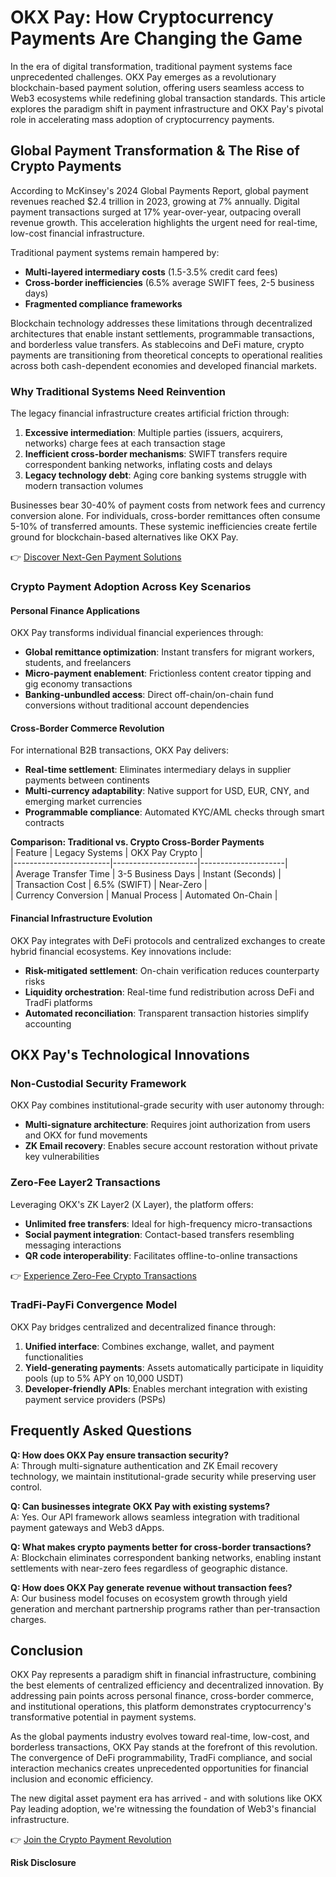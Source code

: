 # OKX Pay: How Cryptocurrency Payments Are Changing the Game  

In the era of digital transformation, traditional payment systems face unprecedented challenges. OKX Pay emerges as a revolutionary blockchain-based payment solution, offering users seamless access to Web3 ecosystems while redefining global transaction standards. This article explores the paradigm shift in payment infrastructure and OKX Pay's pivotal role in accelerating mass adoption of cryptocurrency payments.  

## Global Payment Transformation & The Rise of Crypto Payments  

According to McKinsey's 2024 Global Payments Report, global payment revenues reached $2.4 trillion in 2023, growing at 7% annually. Digital payment transactions surged at 17% year-over-year, outpacing overall revenue growth. This acceleration highlights the urgent need for real-time, low-cost financial infrastructure.  

Traditional payment systems remain hampered by:  
- **Multi-layered intermediary costs** (1.5-3.5% credit card fees)  
- **Cross-border inefficiencies** (6.5% average SWIFT fees, 2-5 business days)  
- **Fragmented compliance frameworks**  

Blockchain technology addresses these limitations through decentralized architectures that enable instant settlements, programmable transactions, and borderless value transfers. As stablecoins and DeFi mature, crypto payments are transitioning from theoretical concepts to operational realities across both cash-dependent economies and developed financial markets.  

### Why Traditional Systems Need Reinvention  

The legacy financial infrastructure creates artificial friction through:  
1. **Excessive intermediation**: Multiple parties (issuers, acquirers, networks) charge fees at each transaction stage  
2. **Inefficient cross-border mechanisms**: SWIFT transfers require correspondent banking networks, inflating costs and delays  
3. **Legacy technology debt**: Aging core banking systems struggle with modern transaction volumes  

Businesses bear 30-40% of payment costs from network fees and currency conversion alone. For individuals, cross-border remittances often consume 5-10% of transferred amounts. These systemic inefficiencies create fertile ground for blockchain-based alternatives like OKX Pay.  

👉 [Discover Next-Gen Payment Solutions](https://bit.ly/okx-bonus)  

### Crypto Payment Adoption Across Key Scenarios  

#### Personal Finance Applications  
OKX Pay transforms individual financial experiences through:  
- **Global remittance optimization**: Instant transfers for migrant workers, students, and freelancers  
- **Micro-payment enablement**: Frictionless content creator tipping and gig economy transactions  
- **Banking-unbundled access**: Direct off-chain/on-chain fund conversions without traditional account dependencies  

#### Cross-Border Commerce Revolution  
For international B2B transactions, OKX Pay delivers:  
- **Real-time settlement**: Eliminates intermediary delays in supplier payments between continents  
- **Multi-currency adaptability**: Native support for USD, EUR, CNY, and emerging market currencies  
- **Programmable compliance**: Automated KYC/AML checks through smart contracts  

**Comparison: Traditional vs. Crypto Cross-Border Payments**  
| Feature                | Legacy Systems      | OKX Pay Crypto      |  
|------------------------|---------------------|---------------------|  
| Average Transfer Time  | 3-5 Business Days   | Instant (Seconds)   |  
| Transaction Cost       | 6.5% (SWIFT)        | Near-Zero           |  
| Currency Conversion    | Manual Process      | Automated On-Chain  |  

#### Financial Infrastructure Evolution  
OKX Pay integrates with DeFi protocols and centralized exchanges to create hybrid financial ecosystems. Key innovations include:  
- **Risk-mitigated settlement**: On-chain verification reduces counterparty risks  
- **Liquidity orchestration**: Real-time fund redistribution across DeFi and TradFi platforms  
- **Automated reconciliation**: Transparent transaction histories simplify accounting  

## OKX Pay's Technological Innovations  

### Non-Custodial Security Framework  
OKX Pay combines institutional-grade security with user autonomy through:  
- **Multi-signature architecture**: Requires joint authorization from users and OKX for fund movements  
- **ZK Email recovery**: Enables secure account restoration without private key vulnerabilities  

### Zero-Fee Layer2 Transactions  
Leveraging OKX's ZK Layer2 (X Layer), the platform offers:  
- **Unlimited free transfers**: Ideal for high-frequency micro-transactions  
- **Social payment integration**: Contact-based transfers resembling messaging interactions  
- **QR code interoperability**: Facilitates offline-to-online transactions  

👉 [Experience Zero-Fee Crypto Transactions](https://bit.ly/okx-bonus)  

### TradFi-PayFi Convergence Model  
OKX Pay bridges centralized and decentralized finance through:  
1. **Unified interface**: Combines exchange, wallet, and payment functionalities  
2. **Yield-generating payments**: Assets automatically participate in liquidity pools (up to 5% APY on 10,000 USDT)  
3. **Developer-friendly APIs**: Enables merchant integration with existing payment service providers (PSPs)  

## Frequently Asked Questions  

**Q: How does OKX Pay ensure transaction security?**  
A: Through multi-signature authentication and ZK Email recovery technology, we maintain institutional-grade security while preserving user control.  

**Q: Can businesses integrate OKX Pay with existing systems?**  
A: Yes. Our API framework allows seamless integration with traditional payment gateways and Web3 dApps.  

**Q: What makes crypto payments better for cross-border transactions?**  
A: Blockchain eliminates correspondent banking networks, enabling instant settlements with near-zero fees regardless of geographic distance.  

**Q: How does OKX Pay generate revenue without transaction fees?**  
A: Our business model focuses on ecosystem growth through yield generation and merchant partnership programs rather than per-transaction charges.  

## Conclusion  

OKX Pay represents a paradigm shift in financial infrastructure, combining the best elements of centralized efficiency and decentralized innovation. By addressing pain points across personal finance, cross-border commerce, and institutional operations, this platform demonstrates cryptocurrency's transformative potential in payment systems.  

As the global payments industry evolves toward real-time, low-cost, and borderless transactions, OKX Pay stands at the forefront of this revolution. The convergence of DeFi programmability, TradFi compliance, and social interaction mechanics creates unprecedented opportunities for financial inclusion and economic efficiency.  

The new digital asset payment era has arrived - and with solutions like OKX Pay leading adoption, we're witnessing the foundation of Web3's financial infrastructure.  

👉 [Join the Crypto Payment Revolution](https://bit.ly/okx-bonus)  

**Risk Disclosure**  